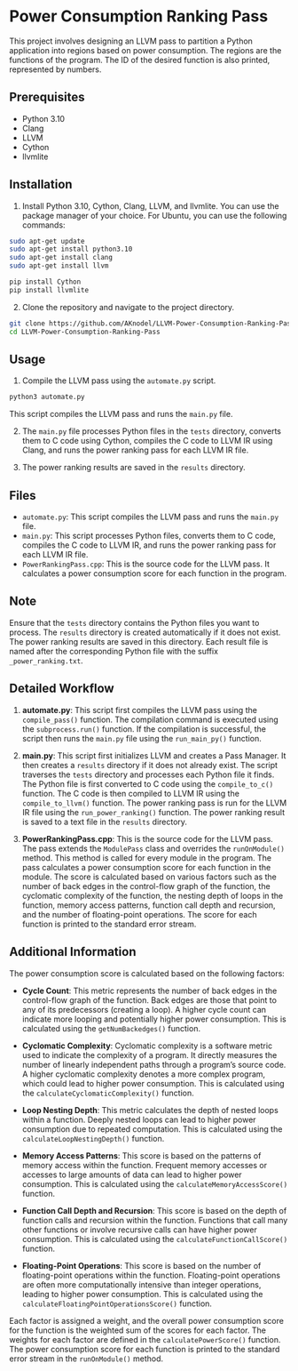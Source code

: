 # Power Consumption Ranking Pass

This project involves designing an LLVM pass to partition a Python application into regions based on power consumption. The regions are the functions of the program. The ID of the desired function is also printed, represented by numbers.

## Prerequisites

- Python 3.10
- Clang
- LLVM
- Cython
- llvmlite

## Installation

1. Install Python 3.10, Cython, Clang, LLVM, and llvmlite. You can use the package manager of your choice. For Ubuntu, you can use the following commands:

```bash
sudo apt-get update
sudo apt-get install python3.10
sudo apt-get install clang
sudo apt-get install llvm
```

```bash
pip install Cython
pip install llvmlite
```

2. Clone the repository and navigate to the project directory.

```bash
git clone https://github.com/AKnodel/LLVM-Power-Consumption-Ranking-Pass.git
cd LLVM-Power-Consumption-Ranking-Pass
```

## Usage

1. Compile the LLVM pass using the `automate.py` script.

```bash
python3 automate.py
```

This script compiles the LLVM pass and runs the `main.py` file.

2. The `main.py` file processes Python files in the `tests` directory, converts them to C code using Cython, compiles the C code to LLVM IR using Clang, and runs the power ranking pass for each LLVM IR file.

3. The power ranking results are saved in the `results` directory.

## Files

- `automate.py`: This script compiles the LLVM pass and runs the `main.py` file.
- `main.py`: This script processes Python files, converts them to C code, compiles the C code to LLVM IR, and runs the power ranking pass for each LLVM IR file.
- `PowerRankingPass.cpp`: This is the source code for the LLVM pass. It calculates a power consumption score for each function in the program.

## Note

Ensure that the `tests` directory contains the Python files you want to process. The `results` directory is created automatically if it does not exist. The power ranking results are saved in this directory. Each result file is named after the corresponding Python file with the suffix `_power_ranking.txt`.

## Detailed Workflow

1. **automate.py**: This script first compiles the LLVM pass using the `compile_pass()` function. The compilation command is executed using the `subprocess.run()` function. If the compilation is successful, the script then runs the `main.py` file using the `run_main_py()` function.

2. **main.py**: This script first initializes LLVM and creates a Pass Manager. It then creates a `results` directory if it does not already exist. The script traverses the `tests` directory and processes each Python file it finds. The Python file is first converted to C code using the `compile_to_c()` function. The C code is then compiled to LLVM IR using the `compile_to_llvm()` function. The power ranking pass is run for the LLVM IR file using the `run_power_ranking()` function. The power ranking result is saved to a text file in the `results` directory.

3. **PowerRankingPass.cpp**: This is the source code for the LLVM pass. The pass extends the `ModulePass` class and overrides the `runOnModule()` method. This method is called for every module in the program. The pass calculates a power consumption score for each function in the module. The score is calculated based on various factors such as the number of back edges in the control-flow graph of the function, the cyclomatic complexity of the function, the nesting depth of loops in the function, memory access patterns, function call depth and recursion, and the number of floating-point operations. The score for each function is printed to the standard error stream.

## Additional Information

The power consumption score is calculated based on the following factors:

- **Cycle Count**: This metric represents the number of back edges in the control-flow graph of the function. Back edges are those that point to any of its predecessors (creating a loop). A higher cycle count can indicate more looping and potentially higher power consumption. This is calculated using the `getNumBackedges()` function.

- **Cyclomatic Complexity**: Cyclomatic complexity is a software metric used to indicate the complexity of a program. It directly measures the number of linearly independent paths through a program’s source code. A higher cyclomatic complexity denotes a more complex program, which could lead to higher power consumption. This is calculated using the `calculateCyclomaticComplexity()` function.

- **Loop Nesting Depth**: This metric calculates the depth of nested loops within a function. Deeply nested loops can lead to higher power consumption due to repeated computation. This is calculated using the `calculateLoopNestingDepth()` function.

- **Memory Access Patterns**: This score is based on the patterns of memory access within the function. Frequent memory accesses or accesses to large amounts of data can lead to higher power consumption. This is calculated using the `calculateMemoryAccessScore()` function.

- **Function Call Depth and Recursion**: This score is based on the depth of function calls and recursion within the function. Functions that call many other functions or involve recursive calls can have higher power consumption. This is calculated using the `calculateFunctionCallScore()` function.

- **Floating-Point Operations**: This score is based on the number of floating-point operations within the function. Floating-point operations are often more computationally intensive than integer operations, leading to higher power consumption. This is calculated using the `calculateFloatingPointOperationsScore()` function.

Each factor is assigned a weight, and the overall power consumption score for the function is the weighted sum of the scores for each factor. The weights for each factor are defined in the `calculatePowerScore()` function. The power consumption score for each function is printed to the standard error stream in the `runOnModule()` method.
